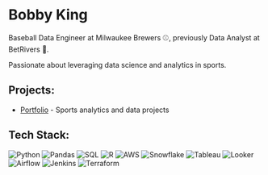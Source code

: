 # Bobby King

Baseball Data Engineer at Milwaukee Brewers ⚾, previously Data Analyst at BetRivers 🎰.

Passionate about leveraging data science and analytics in sports.

## Projects:
- [Portfolio](https://github.com/bobby-king3/data-projects) - Sports analytics and data projects

## Tech Stack:
![Python](https://img.shields.io/badge/-Python-3776AB?style=flat&logo=python&logoColor=white)
![Pandas](https://img.shields.io/badge/-Pandas-150458?style=flat&logo=pandas&logoColor=white)
![SQL](https://img.shields.io/badge/-SQL-4479A1?style=flat&logo=postgresql&logoColor=white)
![R](https://img.shields.io/badge/-R-276DC3?style=flat&logo=r&logoColor=white)
![AWS](https://img.shields.io/badge/-AWS-FF9900?style=flat&logo=amazon-aws&logoColor=white)
![Snowflake](https://img.shields.io/badge/-Snowflake-29B5E8?style=flat&logo=snowflake&logoColor=white)
![Tableau](https://img.shields.io/badge/-Tableau-E97627?style=flat&logo=tableau&logoColor=white)
![Looker](https://img.shields.io/badge/-Looker-4285F4?style=flat&logo=looker&logoColor=white)
![Airflow](https://img.shields.io/badge/-Airflow-017CEE?style=flat&logo=apache-airflow&logoColor=white)
![Jenkins](https://img.shields.io/badge/-Jenkins-D24939?style=flat&logo=jenkins&logoColor=white)
![Terraform](https://img.shields.io/badge/-Terraform-623CE4?style=flat&logo=terraform&logoColor=white)
